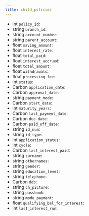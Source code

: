 ```yaml
---
title: child_policies  
---
```


- int `policy_id`:
- string `branch_id`:
- string `account_number`:
- string `parent_account`:
- float `saving_amount`:
- float `interest_rate`:
- float `total_paid`:
- float `interest_accrued`:
- float `total_amount`:
- float `withdrawals`:
- float `processing_fee`:
- int `status`:
- Carbon `application_date`:
- Carbon `approval_date`:
- string `payment_mode`:
- Carbon `start_date`:
- int `maturity_years`:
- Carbon `last_payment_date`:
- Carbon `due_date`:
- Carbon `paid_off_date`:
- string `id_num`:
- string `id_type`:
- int `application_status`:
- int `cycle`:
- Carbon `last_interest_paid`:
- string `surname`:
- string `othernames`:
- string `gender`:
- string `education_level`:
- string `telephone`:
- Carbon `dob`:
- string `ch_picture`:
- string `passbook`:
- string `mode_payment`:
- float `qualifying_bal_for_interest`:
- int `last_interest_run`:
